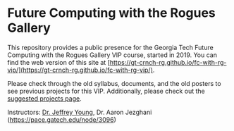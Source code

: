 # Future Computing with the Rogues Gallery
This repository provides a public presence for the Georgia Tech Future Computing with the Rogues Gallery VIP course, started in 2019. You can find the web version of this site at [https://gt-crnch-rg.github.io/fc-with-rg-vip/](https://gt-crnch-rg.github.io/fc-with-rg-vip/).

Please check through the old syllabus, documents, and the old posters to see previous projects for this VIP. Additionally, please check out the [suggested projects page](https://github.com/gt-crnch-rg/fc-with-rg-vip/blob/main/docs/students/%5BNew%20Students%5D%20Current%20and%20Suggested%20Projects.md).

Instructors: [Dr. Jeffrey Young](https://jyoung3131.github.io/), Dr. Aaron Jezghani (https://pace.gatech.edu/node/3096)
